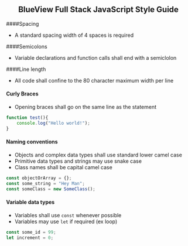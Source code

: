 <h2 align="center"> BlueView Full Stack JavaScript Style Guide </h2>


####Spacing
- A standard spacing width of 4 spaces is required

####Semicolons
-  Variable declarations and function calls shall end with a semiclolon

####Line length
- All code shall confine to the 80 character maximum width per line


#### Curly Braces
- Opening braces shall go on the same line as the statement

```javascript
function test(){
	console.log("Hello world!");
}

```

#### Naming conventions
- Objects and complex data types shall use standard lower camel case
- Primitive data types and strings may use snake case
- Class names shall be capital camel case

```javascript
const objectOrArray = {};
const some_string = "Hey Man";
const someClass = new SomeClass();

```

#### Variable data types
- Variables shall use `const` whenever possible
- Variables may use `let` if required (ex loop)

```javascript
const some_id = 99;
let increment = 0;
```